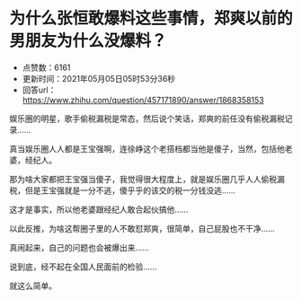 # 为什么张恒敢爆料这些事情，郑爽以前的男朋友为什么没爆料？
- 点赞数：6161
- 更新时间：2021年05月05日05时53分36秒
- 回答url：https://www.zhihu.com/question/457171890/answer/1868358153
<body>
 <p data-pid="6mlr_1X4">娱乐圈的明星，歌手偷税漏税是常态，然后说个笑话，郑爽的前任没有偷税漏税记录……</p>
 <p data-pid="bqcFFX2q">真当娱乐圈人人都是王宝强啊，连徐峥这个老搭档都当他是傻子，当然，包括他老婆，经纪人。</p>
 <p data-pid="s2wxE8xs">那为啥大家都把王宝强当傻子，我觉得很大程度上，就是娱乐圈几乎人人偷税漏税，但是王宝强就是一分不逃，傻乎乎的该交的税一分钱没逃……</p>
 <p data-pid="WS33Ca2V">这才是事实，所以他老婆跟经纪人敢合起伙搞他……</p>
 <p data-pid="l2Qr3TXb">以此反推，为啥这帮圈子里的人不敢怼郑爽，很简单，自己屁股也不干净……</p>
 <p data-pid="mElkZbCc">真闹起来，自己的问题也会被爆出来……</p>
 <p data-pid="IkgZfD50">说到底，经不起在全国人民面前的检验……</p>
 <p data-pid="n_Ru71ES">就这么简单。</p>
</body>